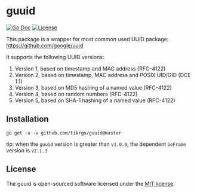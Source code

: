 # guuid

[![Go Doc](https://godoc.org/github.com/gogf/guuid?status.svg)](https://godoc.org/github.com/gogf/guuid)
[![License](https://img.shields.io/github/license/gogf/guuid.svg?style=flat)](https://github.com/gogf/guuid)

This package is a wrapper for most common used UUID package:
https://github.com/google/uuid

It supports the following UUID versions:
1. Version 1, based on timestamp and MAC address (RFC-4122)
2. Version 2, based on timestamp, MAC address and POSIX UID/GID (DCE 1.1)
3. Version 3, based on MD5 hashing of a named value (RFC-4122)
4. Version 4, based on random numbers (RFC-4122)
5. Version 5, based on SHA-1 hashing of a named value (RFC-4122)

## Installation

```shell
go get -u -v github.com/tikrgo/guuid@master
```

tip: when the `guuid` version is greater than `v1.0.0`, the dependent `GoFrame` version is `v2.1.1`

## License

The guuid is open-sourced software licensed under the [MIT license](./LICENSE).
